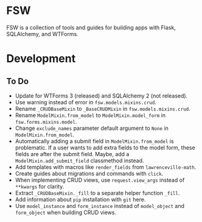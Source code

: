 # FSW

FSW is a collection of tools and guides for building apps with Flask, SQLAlchemy, and WTForms.

# Development

## To Do

- Update for WTForms 3 (released) and SQLAlchemy 2 (not released).
- Use warning instead of error in `fsw.models.mixins.crud`.
- Rename `_CRUDBaseMixin` to `_BaseCRUDMixin` in `fsw.models.mixins.crud`.
- Rename `ModelMixin.from_model` to `ModelMixin.model_form` in `fsw.forms.mixins.model`.
- Change `exclude_names` parameter default argument to `None` in `ModelMixin.from_model`.
- Automatically adding a submit field in `ModelMixin.from_model` is problematic.
If a user wants to add extra fields to the model form, these fields are after the submit field.
Maybe, add a `ModelMixin.add_submit_field` classmethod instead.
- Add templates with macros like `render_fields` from `lawrenceville-math`.
- Create guides about migrations and commands with `click`.
- When implementing CRUD views, use `request.view_args` instead of `**kwargs` for clarity.
- Extract `_CRUDBaseMixin._fill` to a separate helper function `_fill`.
- Add information about `pip` installation with `git` here.
- Use `model_instance` and `form_instance` instead of `model_object` and `form_object` when building CRUD views.

